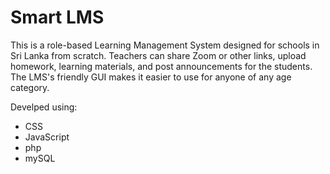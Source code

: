 # Smart LMS

This is a role-based Learning Management System designed for schools in Sri Lanka from scratch. Teachers can share Zoom or other links, upload homework, learning materials, and post announcements for the students. The LMS's friendly GUI makes it easier to use for anyone of any age category.

Develped using:
  - CSS
  - JavaScript
  - php
  - mySQL

